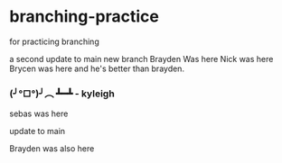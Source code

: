 # branching-practice
for practicing branching

a second update to main
new branch
Brayden Was here
Nick was here
Brycen was here and he's better than brayden.
### (╯°□°)╯︵ ┻━┻ - kyleigh
sebas was here


update to main

Brayden was also here